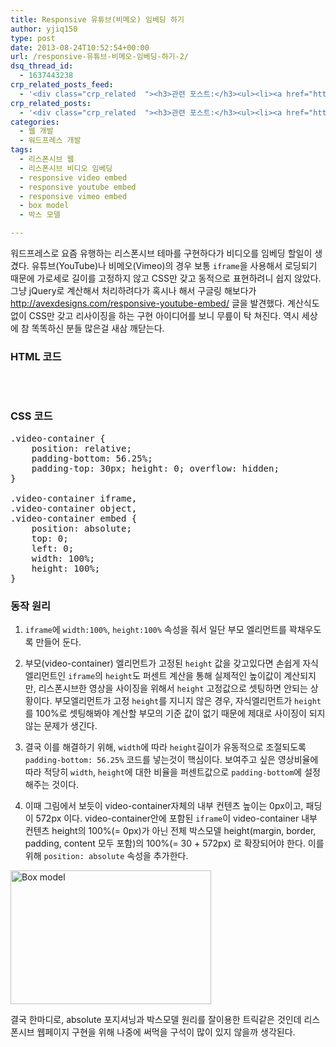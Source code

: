```yaml
---
title: Responsive 유튜브(비메오) 임베딩 하기
author: yjiq150
type: post
date: 2013-08-24T10:52:54+00:00
url: /responsive-유튜브-비메오-임베딩-하기-2/
dsq_thread_id:
  - 1637443238
crp_related_posts_feed:
  - '<div class="crp_related  "><h3>관련 포스트:</h3><ul><li><a href="https://www.letmecompile.com/shotcut-linux-server-video-generation/"     class="post-753"><span class="crp_title">Shotcut을 이용하여 리눅스 서버에서 템플릿 기반의 동영상 만들기</span></a></li><li><a href="https://www.letmecompile.com/certificate-file-format-extensions-comparison/"     class="post-792"><span class="crp_title">인증서 파일 형식 및 확장자의 차이점 비교 설명 (Certificate file format&hellip;</span></a></li><li><a href="https://www.letmecompile.com/kotlin-coroutine-vs-javascript-async-comparison/"     class="post-873"><span class="crp_title">JavaScript 개발자에게 Kotlin coroutine 10분만에 이해시키기</span></a></li><li><a href="https://www.letmecompile.com/chrome-extension-with-react/"     class="post-776"><span class="crp_title">크롬 익스텐션 개발 + 리액트 적용하기</span></a></li><li><a href="https://www.letmecompile.com/redis-cluster-sentinel-overview/"     class="post-770"><span class="crp_title">레디스 클러스터, 센티넬 구성 및 동작 방식</span></a></li></ul><div class="crp_clear"></div></div>'
crp_related_posts:
  - '<div class="crp_related  "><h3>관련 포스트:</h3><ul><li><a href="https://www.letmecompile.com/shotcut-linux-server-video-generation/"     class="post-753"><span class="crp_title">Shotcut을 이용하여 리눅스 서버에서 템플릿 기반의 동영상 만들기</span></a></li><li><a href="https://www.letmecompile.com/certificate-file-format-extensions-comparison/"     class="post-792"><span class="crp_title">인증서 파일 형식 및 확장자의 차이점 비교 설명 (Certificate file format&hellip;</span></a></li><li><a href="https://www.letmecompile.com/kotlin-coroutine-vs-javascript-async-comparison/"     class="post-873"><span class="crp_title">JavaScript 개발자에게 Kotlin coroutine 10분만에 이해시키기</span></a></li><li><a href="https://www.letmecompile.com/chrome-extension-with-react/"     class="post-776"><span class="crp_title">크롬 익스텐션 개발 + 리액트 적용하기</span></a></li><li><a href="https://www.letmecompile.com/redis-cluster-sentinel-overview/"     class="post-770"><span class="crp_title">레디스 클러스터, 센티넬 구성 및 동작 방식</span></a></li></ul><div class="crp_clear"></div></div>'
categories:
  - 웹 개발
  - 워드프레스 개발
tags:
  - 리스폰시브 웹
  - 리스폰시브 비디오 임베딩
  - responsive video embed
  - responsive youtube embed
  - responsive vimeo embed
  - box model
  - 박스 모델

---
```

워드프레스로 요즘 유행하는 리스폰시브 테마를 구현하다가 비디오를 임베딩 할일이 생겼다. 유튜브(YouTube)나 비메오(Vimeo)의 경우 보통 `iframe`을 사용해서 로딩되기 때문에 가로세로 길이를 고정하지 않고 CSS만 갖고 동적으로 표현하려니 쉽지 않았다. 그냥 jQuery로 계산해서 처리하려다가 혹시나 해서 구글링 해보다가 <http://avexdesigns.com/responsive-youtube-embed/> 글을 발견했다. 계산식도 없이 CSS만 갖고 리사이징을 하는 구현 아이디어를 보니 무릎이 탁 쳐진다. 역시 세상에 참 똑똑하신 분들 많은걸 새삼 깨닫는다.

### HTML 코드

<pre><div class="video-container"> </div>
</pre>

### CSS 코드

<pre>.video-container {
    position: relative;
    padding-bottom: 56.25%;
    padding-top: 30px; height: 0; overflow: hidden;
}

.video-container iframe,
.video-container object,
.video-container embed {
    position: absolute;
    top: 0;
    left: 0;
    width: 100%;
    height: 100%;
}
</pre>

### 동작 원리

  1. `iframe`에 `width:100%`, `height:100%` 속성을 줘서 일단 부모 엘리먼트를 꽉채우도록 만들어 둔다.

  2. 부모(video-container) 엘리먼트가 고정된 `height` 값을 갖고있다면 손쉽게 자식 엘리먼트인 `iframe`의 `height`도 퍼센트 계산을 통해 실제적인 높이값이 계산되지만, 리스폰시브한 영상을 사이징을 위해서 `height` 고정값으로 셋팅하면 안되는 상황이다. 부모엘리먼트가 고정 `height`를 지니지 않은 경우, 자식엘리먼트가 `height`를 100%로 셋팅해봐야 계산할 부모의 기준 값이 없기 때문에 제대로 사이징이 되지 않는 문제가 생긴다.

  3. 결국 이를 해결하기 위해, `width`에 따라 `height`길이가 유동적으로 조절되도록 `padding-bottom: 56.25%` 코드를 넣는것이 핵심이다. 보여주고 싶은 영상비율에 따라 적당히 `width`, `height`에 대한 비율을 퍼센트값으로 `padding-bottom`에 설정해주는 것이다.

  4. 이때 그림에서 보듯이 video-container자체의 내부 컨텐츠 높이는 0px이고, 패딩이 572px 이다. video-container안에 포함된 `iframe`이 video-container 내부 컨텐츠 height의 100%(= 0px)가 아닌 전체 박스모델 height(margin, border, padding, content 모두 포함)의 100%(= 30 + 572px) 로 확장되어야 한다. 이를 위해 `position: absolute` 속성을 추가한다.

[<img loading="lazy" width="321" height="214" src="/uploads/2013/08/Screen-Shot-2013-08-24-at-오후-7.09.42.png" alt="Box model"  class="alignnone size-full wp-image-167" />][1]

결국 한마디로, absolute 포지셔닝과 박스모델 원리를 잘이용한 트릭같은 것인데 리스폰시브 웹페이지 구현을 위해 나중에 써먹을 구석이 많이 있지 않을까 생각된다.

 [1]: /uploads/2013/08/Screen-Shot-2013-08-24-at-오후-7.09.42.png